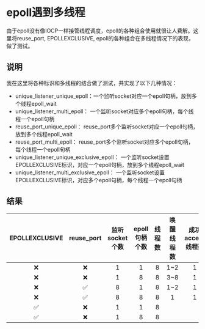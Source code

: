 # epoll遇到多线程
由于epoll没有像IOCP一样接管线程调度，epoll的各种组合使用就很让人费解。这里将reuse_port, EPOLLEXCLUSIVE, epoll的各种组合在多线程情况下的表现，做了测试。

## 说明
我在这里将各种标识和多线程的结合做了测试，共实现了以下几种情况：   
+ unique_listener_unique_epoll：一个监听socket对应一个epoll句柄，放到多个线程epoll_wait
+ unique_listener_multi_epoll： 一个监听socket对应多个epoll句柄，每个线程一个epoll句柄
+ reuse_port_unique_epoll：     reuse_port多个监听socket对应一个epoll句柄，放到多个线程epoll_wait
+ reuse_port_multi_epoll：      reuse_port多个监听socket对应多个epoll句柄，每个线程一个epoll句柄
+ unique_listener_unique_exclusive_epoll： 一个监听socket设置EPOLLEXCLUSIVE标识，对应一个epoll句柄，放到多个线程epoll_wait
+ unique_listener_multi_exclusive_epoll：  一个监听socket设置EPOLLEXCLUSIVE标识，对应多个epoll句柄，每个线程一个epoll句柄

## 结果
|EPOLLEXCLUSIVE| reuse_port | 监听socket个数 | epoll句柄个数 | 线程数 | 唤醒线程数 |  成功accept线程数 |  是否惊群 |
| :---------:  | :---------:| :---------:   | :----:        | :----: | :----------: | :----------: |:----------:|
| ❌ | ❌| 1 | 1 | 8 |1~2 | 1 | ✅ |
| ❌ | ❌| 1 | 8 | 8 |3~8 | 1 | ✅ |
| ❌ | ✅| 8 | 1 | 8 |1~2 | 1 | ✅ |
| ❌ | ✅| 8 | 8 | 8 |1   | 1 | ❌ |
| ✅ | ❌| 1 | 1 | 8 |    |   |   |
| ✅ | ❌| 1 | 8 | 8 |    |   |   |
